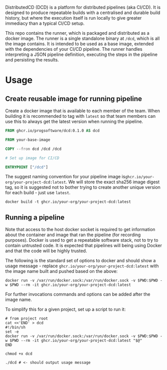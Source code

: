 DistributedCD (DCD) is a platform for distributed pipelines (aka CI/CD). It is designed to produce repeatable builds with a centralised and durable build history, but where the execution itself is run locally to give greater immediacy than a typical CI/CD setup.

This repo contains the runner, which is packaged and distributed as a docker image. The runner is a single standalone binary at `/dcd`, which is all the image contains. It is intended to be used as a base image, extended with the dependencies of your CI/CD pipeline. The runner handles interpreting a JSON pipeline definition, executing the steps in the pipeline and persisting the results.

# Usage

## Create reusable image for running pipeline

Create a docker image that is available to each member of the team. When building it is recommended to tag with `latest` so that team members can use this to always get the latest version when running the pipeline.

```Dockerfile
FROM ghcr.io/progsoftware/dcd:0.1.0 AS dcd

FROM your-base-image

COPY --from dcd /dcd /dcd

# Set up image for CI/CD

ENTRYPOINT ["/dcd"]
```

The suggest naming convention for your pipeline image is`ghcr.io/your-org/your-project-dcd:latest`. We will store the exact sha256 image digest tag, so it is suggested not to bother trying to create another unique version for each build - just use `latest`.

```
docker build -t ghcr.io/your-org/your-project-dcd:latest
```

## Running a pipeline

Note that access to the host docker socket is required to get information about the container and image that ran the pipeline (for recording purposes). Docker is used to get a repeatable software stack, not to try to contain untrusted code. It is expected that pipelines will being using Docker and that the code will be highly trusted.

The following is the standard set of options to docker and should show a usage message - replace `ghcr.io/your-org/your-project-dcd:latest` with the image name built and pushed based on the above:

```shell
docker run -v /var/run/docker.sock:/var/run/docker.sock -v $PWD:$PWD -w $PWD --rm -it ghcr.io/your-org/your-project-dcd:latest
```
 
For further invocations commands and options can be added after the image name.

To simplify this for a given project, set up a script to run it:

```shell
# from project root
cat <<'END' > dcd
#!/bin/sh
set -e
docker run -v /var/run/docker.sock:/var/run/docker.sock -v $PWD:$PWD -w $PWD --rm -it ghcr.io/your-org/your-project-dcd:latest "$@"
END

chmod +x dcd

./dcd # <- should output usage message
```



